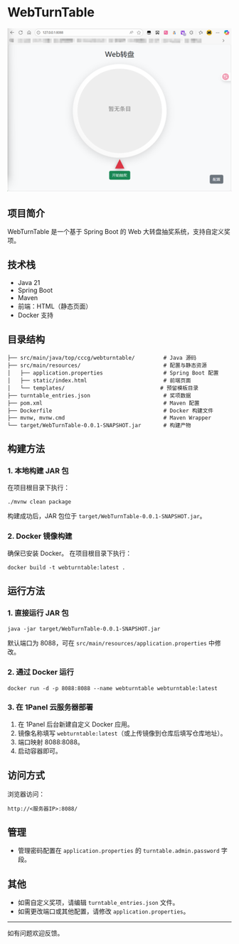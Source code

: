 # WebTurnTable
![demo.png](demo.png)

## 项目简介
WebTurnTable 是一个基于 Spring Boot 的 Web 大转盘抽奖系统，支持自定义奖项。

## 技术栈
- Java 21
- Spring Boot
- Maven
- 前端：HTML（静态页面）
- Docker 支持

## 目录结构
```
├── src/main/java/top/cccg/webturntable/         # Java 源码
├── src/main/resources/                          # 配置与静态资源
│   ├── application.properties                   # Spring Boot 配置
│   ├── static/index.html                        # 前端页面
│   └── templates/                              # 预留模板目录
├── turntable_entries.json                       # 奖项数据
├── pom.xml                                      # Maven 配置
├── Dockerfile                                   # Docker 构建文件
├── mvnw, mvnw.cmd                               # Maven Wrapper
└── target/WebTurnTable-0.0.1-SNAPSHOT.jar       # 构建产物
```

## 构建方法
### 1. 本地构建 JAR 包
在项目根目录下执行：
```
./mvnw clean package
```
构建成功后，JAR 包位于 `target/WebTurnTable-0.0.1-SNAPSHOT.jar`。

### 2. Docker 镜像构建
确保已安装 Docker。
在项目根目录下执行：
```
docker build -t webturntable:latest .
```

## 运行方法
### 1. 直接运行 JAR 包
```
java -jar target/WebTurnTable-0.0.1-SNAPSHOT.jar
```
默认端口为 8088，可在 `src/main/resources/application.properties` 中修改。

### 2. 通过 Docker 运行
```
docker run -d -p 8088:8088 --name webturntable webturntable:latest
```

### 3. 在 1Panel 云服务器部署
1. 在 1Panel 后台新建自定义 Docker 应用。
2. 镜像名称填写 `webturntable:latest`（或上传镜像到仓库后填写仓库地址）。
3. 端口映射 8088:8088。
4. 启动容器即可。

## 访问方式
浏览器访问：
```
http://<服务器IP>:8088/
```

## 管理
- 管理密码配置在 `application.properties` 的 `turntable.admin.password` 字段。

## 其他
- 如需自定义奖项，请编辑 `turntable_entries.json` 文件。
- 如需更改端口或其他配置，请修改 `application.properties`。

---
如有问题欢迎反馈。
